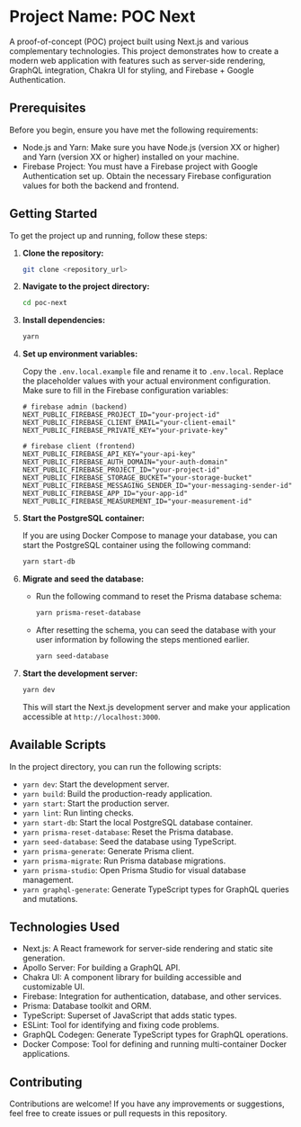 # Project Name: POC Next

A proof-of-concept (POC) project built using Next.js and various complementary technologies. This project demonstrates how to create a modern web application with features such as server-side rendering, GraphQL integration, Chakra UI for styling, and Firebase + Google Authentication.

## Prerequisites

Before you begin, ensure you have met the following requirements:

- Node.js and Yarn: Make sure you have Node.js (version XX or higher) and Yarn (version XX or higher) installed on your machine.
- Firebase Project: You must have a Firebase project with Google Authentication set up. Obtain the necessary Firebase configuration values for both the backend and frontend.

## Getting Started

To get the project up and running, follow these steps:

1. **Clone the repository:**

   ```bash
   git clone <repository_url>
   ```

2. **Navigate to the project directory:**

   ```bash
   cd poc-next
   ```

3. **Install dependencies:**

   ```bash
   yarn
   ```

4. **Set up environment variables:**

   Copy the `.env.local.example` file and rename it to `.env.local`. Replace the placeholder values with your actual environment configuration. Make sure to fill in the Firebase configuration variables:

   ```env
   # firebase admin (backend)
   NEXT_PUBLIC_FIREBASE_PROJECT_ID="your-project-id"
   NEXT_PUBLIC_FIREBASE_CLIENT_EMAIL="your-client-email"
   NEXT_PUBLIC_FIREBASE_PRIVATE_KEY="your-private-key"

   # firebase client (frontend)
   NEXT_PUBLIC_FIREBASE_API_KEY="your-api-key"
   NEXT_PUBLIC_FIREBASE_AUTH_DOMAIN="your-auth-domain"
   NEXT_PUBLIC_FIREBASE_PROJECT_ID="your-project-id"
   NEXT_PUBLIC_FIREBASE_STORAGE_BUCKET="your-storage-bucket"
   NEXT_PUBLIC_FIREBASE_MESSAGING_SENDER_ID="your-messaging-sender-id"
   NEXT_PUBLIC_FIREBASE_APP_ID="your-app-id"
   NEXT_PUBLIC_FIREBASE_MEASUREMENT_ID="your-measurement-id"
   ```

5. **Start the PostgreSQL container:**

   If you are using Docker Compose to manage your database, you can start the PostgreSQL container using the following command:

   ```bash
   yarn start-db
   ```

6. **Migrate and seed the database:**

   - Run the following command to reset the Prisma database schema:

     ```bash
     yarn prisma-reset-database
     ```

   - After resetting the schema, you can seed the database with your user information by following the steps mentioned earlier.

     ```bash
     yarn seed-database
     ```

7. **Start the development server:**

   ```bash
   yarn dev
   ```

   This will start the Next.js development server and make your application accessible at `http://localhost:3000`.

## Available Scripts

In the project directory, you can run the following scripts:

- `yarn dev`: Start the development server.
- `yarn build`: Build the production-ready application.
- `yarn start`: Start the production server.
- `yarn lint`: Run linting checks.
- `yarn start-db`: Start the local PostgreSQL database container.
- `yarn prisma-reset-database`: Reset the Prisma database.
- `yarn seed-database`: Seed the database using TypeScript.
- `yarn prisma-generate`: Generate Prisma client.
- `yarn prisma-migrate`: Run Prisma database migrations.
- `yarn prisma-studio`: Open Prisma Studio for visual database management.
- `yarn graphql-generate`: Generate TypeScript types for GraphQL queries and mutations.

## Technologies Used

- Next.js: A React framework for server-side rendering and static site generation.
- Apollo Server: For building a GraphQL API.
- Chakra UI: A component library for building accessible and customizable UI.
- Firebase: Integration for authentication, database, and other services.
- Prisma: Database toolkit and ORM.
- TypeScript: Superset of JavaScript that adds static types.
- ESLint: Tool for identifying and fixing code problems.
- GraphQL Codegen: Generate TypeScript types for GraphQL operations.
- Docker Compose: Tool for defining and running multi-container Docker applications.

## Contributing

Contributions are welcome! If you have any improvements or suggestions, feel free to create issues or pull requests in this repository.
